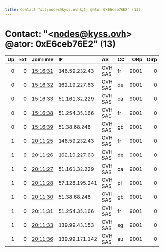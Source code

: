 ```yaml
---
title: Contact "&lt;nodes@kyss.ovh&gt; @ator 0xE6ceb76E2" (13)
---
```


# Contact: "&lt;nodes@kyss.ovh&gt; @ator: 0xE6ceb76E2" (13)

|   Up |   Ext | JoinTime                                                                                              | IP             | AS      | CC   |   ORp |   Dirp | OS    | Version   | Nickname   |   eFamMembers |
|-----:|------:|:------------------------------------------------------------------------------------------------------|:---------------|:--------|:-----|------:|-------:|:------|:----------|:-----------|--------------:|
|    0 |     0 | [15:16:31](https://nusenu.github.io/OrNetStats/w/relay/F98E16B516E97D40842B4C84D3FC80DC596E86FE.html) | 146.59.232.43  | OVH SAS | fr   |  9001 |      0 | Linux | 0.4.7.13  | KYSSNodeA2 |             6 |
|    0 |     0 | [15:16:32](https://nusenu.github.io/OrNetStats/w/relay/AA4542FAE5B8641D4D93EA0D1431D3551C058C5D.html) | 162.19.227.63  | OVH SAS | de   |  9001 |      0 | Linux | 0.4.7.13  | KYSSNodeA3 |             6 |
|    0 |     0 | [15:16:33](https://nusenu.github.io/OrNetStats/w/relay/68981ADF6DA23BBDB54EBBE787CCDA6A9A955948.html) | 51.161.32.229  | OVH SAS | ca   |  9001 |      0 | Linux | 0.4.7.13  | KYSSNodeA4 |             6 |
|    0 |     0 | [15:16:38](https://nusenu.github.io/OrNetStats/w/relay/7EBDF08673904C0A808D1DBA7A22A9555522943D.html) | 51.254.35.166  | OVH SAS | fr   |  9001 |      0 | Linux | 0.4.7.13  | KYSSNodeA5 |             6 |
|    0 |     0 | [15:16:39](https://nusenu.github.io/OrNetStats/w/relay/3E1759ECFEE2E5277A15E052F5C69F9CBEEB1CD7.html) | 51.38.68.248   | OVH SAS | gb   |  9001 |      0 | Linux | 0.4.7.13  | KYSSNodeA6 |             6 |
|    1 |     0 | [20:11:25](https://nusenu.github.io/OrNetStats/w/relay/1CBBD1CCE9FA12712D62F2C2974345380751E58B.html) | 146.59.232.43  | OVH SAS | fr   |  9001 |      0 | Linux | 0.4.7.13  | KYSSNodeA2 |             9 |
|    1 |     0 | [20:11:26](https://nusenu.github.io/OrNetStats/w/relay/37BADD6ED74100933041B7B430A0C55DEE280D84.html) | 162.19.227.63  | OVH SAS | de   |  9001 |      0 | Linux | 0.4.7.13  | KYSSNodeA3 |             9 |
|    1 |     0 | [20:11:27](https://nusenu.github.io/OrNetStats/w/relay/2568DA87348D6CFCBC39C6F3DC4094859D92A273.html) | 51.161.32.229  | OVH SAS | ca   |  9001 |      0 | Linux | 0.4.7.13  | KYSSNodeA4 |             9 |
|    1 |     0 | [20:11:28](https://nusenu.github.io/OrNetStats/w/relay/7835BAE7D6D363ECDC64CD8CE4E8FBE2EFA7CC39.html) | 57.128.195.241 | OVH SAS | pl   |  9001 |      0 | Linux | 0.4.7.13  | KYSSNodeA1 |             9 |
|    1 |     0 | [20:11:30](https://nusenu.github.io/OrNetStats/w/relay/1C014447BD7F1E99B49121FAC2096C737B5EEA57.html) | 51.38.68.248   | OVH SAS | gb   |  9001 |      0 | Linux | 0.4.7.13  | KYSSNodeA6 |             9 |
|    1 |     0 | [20:11:31](https://nusenu.github.io/OrNetStats/w/relay/2EF706F57D8C4A72B0ABF7B479213888CC67791C.html) | 51.254.35.166  | OVH SAS | fr   |  9001 |      0 | Linux | 0.4.7.13  | KYSSNodeA5 |             9 |
|    1 |     0 | [20:11:33](https://nusenu.github.io/OrNetStats/w/relay/9E340BDE68FBEBA0696939CB78D2A7C5D419E38C.html) | 139.99.43.153  | OVH SAS | sg   |  9001 |      0 | Linux | 0.4.7.13  | KYSSNodeA8 |             9 |
|    1 |     0 | [20:11:36](https://nusenu.github.io/OrNetStats/w/relay/DB661F1E31E1AD96240265EE748C6F38B1D18882.html) | 139.99.171.142 | OVH SAS | au   |  9001 |      0 | Linux | 0.4.7.13  | KYSSNodeA7 |             9 |
